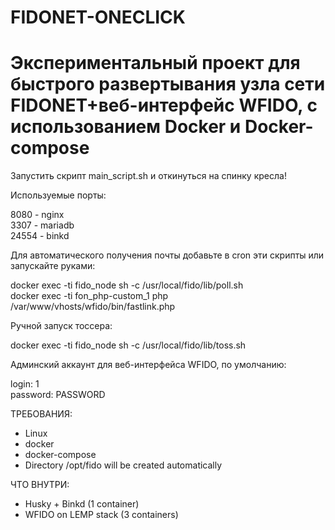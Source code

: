 # FIDONET-ONECLICK
# Экспериментальный проект для быстрого развертывания узла сети FIDONET+веб-интерфейс WFIDO, с использованием Docker и Docker-compose

Запустить скрипт main_script.sh и откинуться на спинку кресла!

Используемые порты:

8080 - nginx  
3307 - mariadb  
24554 - binkd

Для автоматического получения почты добавьте в cron эти скрипты или запускайте руками:

docker exec -ti fido_node sh -c /usr/local/fido/lib/poll.sh  
docker exec -ti fon_php-custom_1 php /var/www/vhosts/wfido/bin/fastlink.php

Ручной запуск тоссера:

docker exec -ti fido_node sh -c /usr/local/fido/lib/toss.sh

Админский аккаунт для веб-интерфейса WFIDO, по умолчанию:

login: 1  
password: PASSWORD

ТРЕБОВАНИЯ:

- Linux
- docker
- docker-compose
- Directory /opt/fido will be created automatically

ЧТО ВНУТРИ:
- Husky + Binkd (1 container)
- WFIDO on LEMP stack (3 containers)
